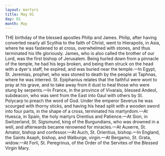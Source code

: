 ```yaml
---
layout: martyrs
title: May 01
day: 01
month: May
---
```

THE birthday of the blessed apostles Philip
and James. Philip, after having converted
nearly all Scythia to the faith of Christ,
went to Hierapolis, in Asia, where he was
fastened to at cross, overwhelmed with stones, and
thus terminated his life gloriously. James, who is
also called the brother of our Lord, was the first
bishop of Jerusalem. Being hurled down from a
pinnacle of the temple, he had his legs broken, and
being then struck on the head with a dyer's staff, he
expired, and was buried near the temple.&mdash;In Egypt,
St. Jeremias, prophet, who was stoned to death by
the people at Taphnas, where he was interred. St.
Epiphanius relates that the faithful were wont to
pray at his grave, and to take away from it dust to
heal those who were stung by serpents.&mdash;In France,
in the province of Vivarais, blessed Andeol, subdeacon, who was sent from the East into Gaul with
others by St. Polycarp to preach the word of God.
Under the emperor Severus he was scourged with
thorny sticks, and having his head split with a
wooden sword into four parts, in the shape of a
cross, terminated his martyrdom.&mdash;At Huesca, in
Spain, the holy martyrs Orentius and Patience.&mdash;At
Sion, in Switzerland, St. Sigismund, king of the Burgundians, who was drowned in a well, and afterwards became renowned for miracles.&mdash;At Auxerre,
St. Amator, bishop and confessor.&mdash;At Auch, St.
Orientius, bishop.&mdash;In England, the Saints Asaph,
bishop, and Walburge, virgin.&mdash;At Bergamo, St.
Grata, widow.&mdash;At Forli, St. Peregrinus, of the
Order of the Servites of the Blessed Virgin Mary. 


